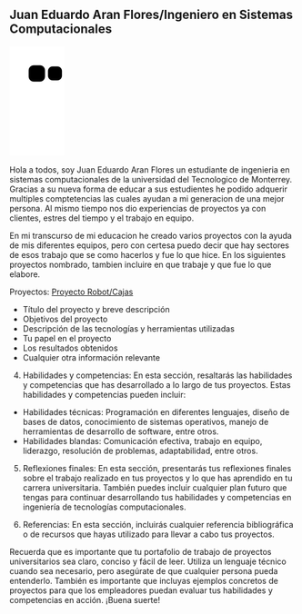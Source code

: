 ## Juan Eduardo Aran Flores/Ingeniero en Sistemas Computacionales

![Snake animation](https://github.com/rafaballerini/rafaballerini/blob/output/github-contribution-grid-snake.svg)

Hola a todos, soy Juan Eduardo Aran Flores un estudiante de ingenieria en sistemas computacionales de la universidad del Tecnologico de Monterrey. Gracias a su nueva forma de educar a sus estudientes he podido adquerir multiples comptetencias las cuales ayudan a mi generacion de una mejor persona. Al mismo tiempo nos dio experiencias de proyectos ya con clientes, estres del tiempo y el trabajo en equipo.

En mi transcurso de mi educacion he creado varios proyectos con la ayuda de mis diferentes equipos, pero con certesa puedo decir que hay sectores de esos trabajo que se como hacerlos y fue lo que hice. En los siguientes proyectos nombrado, tambien incluire en que trabaje y que fue lo que elabore. 

Proyectos:
[Proyecto Robot/Cajas](https://github.com/EduardoAran/robot_cajas)

- Título del proyecto y breve descripción
- Objetivos del proyecto
- Descripción de las tecnologías y herramientas utilizadas
- Tu papel en el proyecto
- Los resultados obtenidos
- Cualquier otra información relevante

4. Habilidades y competencias:
En esta sección, resaltarás las habilidades y competencias que has desarrollado a lo largo de tus proyectos. Estas habilidades y competencias pueden incluir:

- Habilidades técnicas: Programación en diferentes lenguajes, diseño de bases de datos, conocimiento de sistemas operativos, manejo de herramientas de desarrollo de software, entre otros.
- Habilidades blandas: Comunicación efectiva, trabajo en equipo, liderazgo, resolución de problemas, adaptabilidad, entre otros.

5. Reflexiones finales:
En esta sección, presentarás tus reflexiones finales sobre el trabajo realizado en tus proyectos y lo que has aprendido en tu carrera universitaria. También puedes incluir cualquier plan futuro que tengas para continuar desarrollando tus habilidades y competencias en ingeniería de tecnologías computacionales.

6. Referencias:
En esta sección, incluirás cualquier referencia bibliográfica o de recursos que hayas utilizado para llevar a cabo tus proyectos.

Recuerda que es importante que tu portafolio de trabajo de proyectos universitarios sea claro, conciso y fácil de leer. Utiliza un lenguaje técnico cuando sea necesario, pero asegúrate de que cualquier persona pueda entenderlo. También es importante que incluyas ejemplos concretos de proyectos para que los empleadores puedan evaluar tus habilidades y competencias en acción. ¡Buena suerte!
